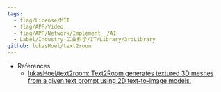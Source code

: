 ```yaml
---
tags:
  - flag/License/MIT
  - flag/APP/Video
  - flag/APP/Network/Implement__/AI
  - Label/Industry-工业科学/IT/Library/3rdLibrary
github: lukasHoel/text2room
---
```


- References
    - [lukasHoel/text2room: Text2Room generates textured 3D meshes from a given text prompt using 2D text-to-image models.](https://github.com/lukasHoel/text2room)
